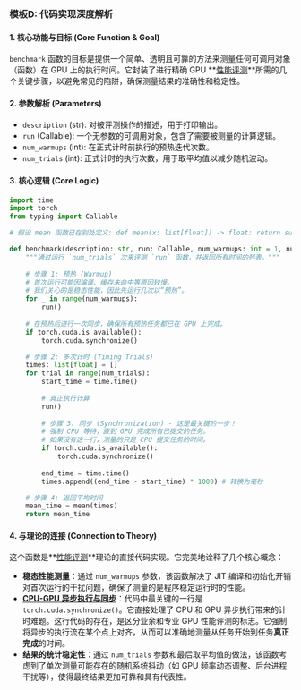 ### 模板D: 代码实现深度解析

#### 1. 核心功能与目标 (Core Function & Goal)
`benchmark` 函数的目标是提供一个简单、透明且可靠的方法来测量任何可调用对象（函数）在 GPU 上的执行时间。它封装了进行精确 GPU **[性能评测](./Lecture6-Benchmarking.md)**所需的几个关键步骤，以避免常见的陷阱，确保测量结果的准确性和稳定性。

#### 2. 参数解析 (Parameters)
*   `description` (str): 对被评测操作的描述，用于打印输出。
*   `run` (Callable): 一个无参数的可调用对象，包含了需要被测量的计算逻辑。
*   `num_warmups` (int): 在正式计时前执行的预热迭代次数。
*   `num_trials` (int): 正式计时的执行次数，用于取平均值以减少随机波动。

#### 3. 核心逻辑 (Core Logic)
```python
import time
import torch
from typing import Callable

# 假设 mean 函数已在别处定义: def mean(x: list[float]) -> float: return sum(x) / len(x)

def benchmark(description: str, run: Callable, num_warmups: int = 1, num_trials: int = 3):
    """通过运行 `num_trials` 次来评测 `run` 函数，并返回所有时间的列表。"""
    
    # 步骤 1: 预热 (Warmup)
    # 首次运行可能因编译、缓存未命中等原因较慢。
    # 我们关心的是稳态性能，因此先运行几次以“预热”。
    for _ in range(num_warmups):
        run()
        
    # 在预热后进行一次同步，确保所有预热任务都已在 GPU 上完成。
    if torch.cuda.is_available():
        torch.cuda.synchronize()

    # 步骤 2: 多次计时 (Timing Trials)
    times: list[float] = []
    for trial in range(num_trials):
        start_time = time.time()
        
        # 真正执行计算
        run()
        
        # 步骤 3: 同步 (Synchronization) - 这是最关键的一步！
        # 强制 CPU 等待，直到 GPU 完成所有已提交的任务。
        # 如果没有这一行，测量的只是 CPU 提交任务的时间。
        if torch.cuda.is_available():
            torch.cuda.synchronize()
            
        end_time = time.time()
        times.append((end_time - start_time) * 1000) # 转换为毫秒

    # 步骤 4: 返回平均时间
    mean_time = mean(times)
    return mean_time
```

#### 4. 与理论的连接 (Connection to Theory)
这个函数是**[性能评测](./Lecture6-Benchmarking.md)**理论的直接代码实现。它完美地诠释了几个核心概念：

*   **稳态性能测量**：通过 `num_warmups` 参数，该函数解决了 JIT 编译和初始化开销对首次运行的干扰问题，确保了测量的是程序稳定运行时的性能。
*   **[CPU-GPU 异步执行与同步](./Lecture6-CPU-GPU-Synchronization.md)**：代码中最关键的一行是 `torch.cuda.synchronize()`。它直接处理了 CPU 和 GPU 异步执行带来的计时难题。这行代码的存在，是区分业余和专业 GPU 性能评测的标志。它强制将异步的执行流在某个点上对齐，从而可以准确地测量从任务开始到任务**真正完成**的时间。
*   **结果的统计稳定性**：通过 `num_trials` 参数和最后取平均值的做法，该函数考虑到了单次测量可能存在的随机系统抖动（如 GPU 频率动态调整、后台进程干扰等），使得最终结果更加可靠和具有代表性。
